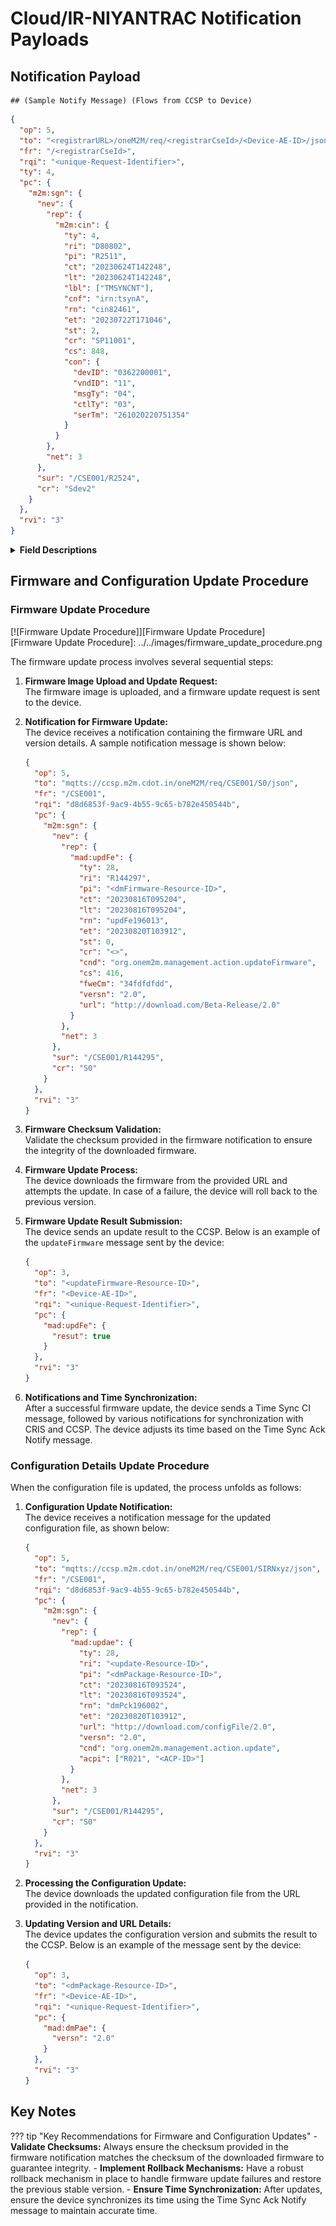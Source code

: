# Cloud/IR-NIYANTRAC Notification Payloads

## Notification Payload

```
## (Sample Notify Message) (Flows from CCSP to Device)
```

```json
{
  "op": 5,
  "to": "<registrarURL>/oneM2M/req/<registrarCseId>/<Device-AE-ID>/json",
  "fr": "/<registrarCseId>",
  "rqi": "<unique-Request-Identifier>",
  "ty": 4,
  "pc": {
    "m2m:sgn": {
      "nev": {
        "rep": {
          "m2m:cin": {
            "ty": 4,
            "ri": "D80802",
            "pi": "R2511",
            "ct": "20230624T142248",
            "lt": "20230624T142248",
            "lbl": ["TMSYNCNT"],
            "cnf": "irn:tsynA",
            "rn": "cin82461",
            "et": "20230722T171046",
            "st": 2,
            "cr": "SP11001",
            "cs": 848,
            "con": {
              "devID": "0362200001",
              "vndID": "11",
              "msgTy": "04",
              "ctlTy": "03",
              "serTm": "261020220751354"
            }
          }
        },
        "net": 3
      },
      "sur": "/CSE001/R2524",
      "cr": "Sdev2"
    }
  },
  "rvi": "3"
}
```

<!-- ### Field Descriptions:

- **op (Operation):** 5 signifies a notify operation.
- **to (To):** The target resource, represented by `<registrarURL>/oneM2M/req/<registrarCseId>/<Device-AE-ID>/json`.
- **fr (From):** The originator of the request, represented by `/<registrarCseId>`.
- **rqi (Request Identifier):** A unique identifier for the request.
- **ty (Resource Type):** 4 indicates the resource is a content instance.
- **pc (Primitive Content):** Contains the actual notification data.
  - **m2m:sgn:** Represents the single notification object containing:
    - **sur:** Represents the subscription reference of the notification.
    - **cr:** Represents the creator of the notification.
- **rvi (Release Version Indicator):** Specifies the version of the oneM2M release being used in the request.
-->


<details>
  <summary><strong>Field Descriptions</strong></summary>

  <ul>
    <li><strong>op (Operation):</strong> 5 signifies a notify operation.</li>
    <li><strong>to (To):</strong> The target resource's represented by &lt;registrarURL&gt;/oneM2M/req/&lt;registrarCseId&gt;/&lt;Device-AE-ID&gt;/json.</li>
    <li><strong>fr (From):</strong> The originator of the request, represented by /&lt;registrarCseId&gt;.</li>
    <li><strong>rqi (Request Identifier):</strong> A unique identifier for the request.</li>
    <li><strong>ty (Resource Type):</strong> 4 indicates the resource is a content instance.</li>
    <li><strong>pc (Primitive Content):</strong> Contains the actual notification data.
      <ul>
        <li><strong>m2m:sgn:</strong> Represents the single notification object containing:</li>
          <ul>
            <li><strong>sur:</strong> It represents subscriptionReference of the notification.</li>
            <li><strong>cr:</strong> It represents Creator of the notification.</li>
          </ul>
        </li>
      </ul>
    </li>
    <li><strong>rvi (Release Version Indicator):</strong> Specifies the version of the oneM2M release being used in the request.</li>
  </ul>

</details>


## Firmware and Configuration Update Procedure

### Firmware Update Procedure

[![Firmware Update Procedure]][Firmware Update Procedure]  
[Firmware Update Procedure]: ../../images/firmware_update_procedure.png

The firmware update process involves several sequential steps:  

1. **Firmware Image Upload and Update Request:**  
   The firmware image is uploaded, and a firmware update request is sent to the device.

2. **Notification for Firmware Update:**  
   The device receives a notification containing the firmware URL and version details. A sample notification message is shown below:

   ```json
   {
     "op": 5,
     "to": "mqtts://ccsp.m2m.cdot.in/oneM2M/req/CSE001/S0/json",
     "fr": "/CSE001",
     "rqi": "d8d6853f-9ac9-4b55-9c65-b782e450544b",
     "pc": {
       "m2m:sgn": {
         "nev": {
           "rep": {
             "mad:updFe": {
               "ty": 28,
               "ri": "R144297",
               "pi": "<dmFirmware-Resource-ID>",
               "ct": "20230816T095204",
               "lt": "20230816T095204",
               "rn": "updFe196013",
               "et": "20230820T103912",
               "st": 0,
               "cr": "<>",
               "cnd": "org.onem2m.management.action.updateFirmware",
               "cs": 416,
               "fweCm": "34fdfdfdd",
               "versn": "2.0",
               "url": "http://download.com/Beta-Release/2.0"
             }
           },
           "net": 3
         },
         "sur": "/CSE001/R144295",
         "cr": "S0"
       }
     },
     "rvi": "3"
   }
   ```

3. **Firmware Checksum Validation:**  
   Validate the checksum provided in the firmware notification to ensure the integrity of the downloaded firmware.

4. **Firmware Update Process:**  
   The device downloads the firmware from the provided URL and attempts the update. In case of a failure, the device will roll back to the previous version.

5. **Firmware Update Result Submission:**  
   The device sends an update result to the CCSP. Below is an example of the `updateFirmware` message sent by the device:

   ```json
   {
     "op": 3,
     "to": "<updateFirmware-Resource-ID>",
     "fr": "<Device-AE-ID>",
     "rqi": "<unique-Request-Identifier>",
     "pc": {
       "mad:updFe": {
         "resut": true
       }
     },
     "rvi": "3"
   }
   ```

6. **Notifications and Time Synchronization:**  
   After a successful firmware update, the device sends a Time Sync CI message, followed by various notifications for synchronization with CRIS and CCSP. The device adjusts its time based on the Time Sync Ack Notify message.


### Configuration Details Update Procedure

When the configuration file is updated, the process unfolds as follows:  

1. **Configuration Update Notification:**  
   The device receives a notification message for the updated configuration file, as shown below:

   ```json
   {
     "op": 5,
     "to": "mqtts://ccsp.m2m.cdot.in/oneM2M/req/CSE001/SIRNxyz/json",
     "fr": "/CSE001",
     "rqi": "d8d6853f-9ac9-4b55-9c65-b782e450544b",
     "pc": {
       "m2m:sgn": {
         "nev": {
           "rep": {
             "mad:updae": {
               "ty": 28,
               "ri": "<update-Resource-ID>",
               "pi": "<dmPackage-Resource-ID>",
               "ct": "20230816T093524",
               "lt": "20230816T093524",
               "rn": "dmPck196002",
               "et": "20230820T103912",
               "url": "http://download.com/configFile/2.0",
               "versn": "2.0",
               "cnd": "org.onem2m.management.action.update",
               "acpi": ["R021", "<ACP-ID>"]
             }
           },
           "net": 3
         },
         "sur": "/CSE001/R144295",
         "cr": "S0"
       }
     },
     "rvi": "3"
   }
   ```

2. **Processing the Configuration Update:**  
   The device downloads the updated configuration file from the URL provided in the notification.

3. **Updating Version and URL Details:**  
   The device updates the configuration version and submits the result to the CCSP. Below is an example of the message sent by the device:

   ```json
   {
     "op": 3,
     "to": "<dmPackage-Resource-ID>",
     "fr": "<Device-AE-ID>",
     "rqi": "<unique-Request-Identifier>",
     "pc": {
       "mad:dmPae": {
         "versn": "2.0"
       }
     },
     "rvi": "3"
   }
   ```

## Key Notes

??? tip "Key Recommendations for Firmware and Configuration Updates"
    - **Validate Checksums:** Always ensure the checksum provided in the firmware notification matches the checksum of the downloaded firmware to guarantee integrity.
    - **Implement Rollback Mechanisms:** Have a robust rollback mechanism in place to handle firmware update failures and restore the previous stable version.
    - **Ensure Time Synchronization:** After updates, ensure the device synchronizes its time using the Time Sync Ack Notify message to maintain accurate time.
